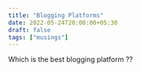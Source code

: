 ```yaml
---
title: "Blogging Platforms"
date: 2022-05-24T20:00:00+05:30
draft: false
tags: ["musings"]
---
```


Which is the best blogging platform ??
